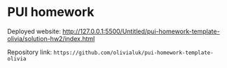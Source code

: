 # PUI homework

Deployed website: http://127.0.0.1:5500/Untitled/pui-homework-template-olivia/solution-hw2/index.html 
 
Repository link: `https://github.com/olivialuk/pui-homework-template-olivia`
